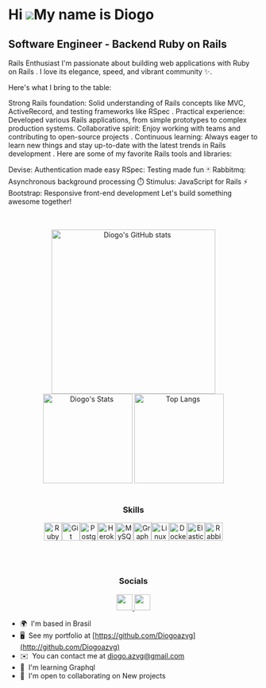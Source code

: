 Hi ![](https://user-images.githubusercontent.com/18350557/176309783-0785949b-9127-417c-8b55-ab5a4333674e.gif)My name is Diogo
=============================================================================================================================================

Software Engineer - Backend Ruby on Rails
-----------------------------------------

Rails Enthusiast
I'm passionate about building web applications with Ruby on Rails . I love its elegance, speed, and vibrant community ✨.

Here's what I bring to the table:

Strong Rails foundation: Solid understanding of Rails concepts like MVC, ActiveRecord, and testing frameworks like RSpec .
Practical experience: ️ Developed various Rails applications, from simple prototypes to complex production systems.
Collaborative spirit: Enjoy working with teams and contributing to open-source projects .
Continuous learning: Always eager to learn new things and stay up-to-date with the latest trends in Rails development .
Here are some of my favorite Rails tools and libraries:

Devise: Authentication made easy
RSpec: Testing made fun 🃏
Rabbitmq: Asynchronous background processing ⏱️
Stimulus: JavaScript for Rails ⚡️
Bootstrap: Responsive front-end development
Let's build something awesome together!

</br>

</br>

<div align="center">
  
<img height="330em" alt = "Diogo's GitHub stats" src="https://github-readme-stats.vercel.app/api?username=Diogoazvg&show_icons=true&theme=ambient_gradient&rank_icon=github"/>

<img height="180em" alt = "Diogo's Stats" src="https://github-readme-streak-stats.herokuapp.com/?user=DiogoAzvg&theme=transparent&hide_border=false"/>

<img height="180em" alt = "Top Langs" src="https://github-readme-stats.vercel.app/api/top-langs/?username=Diogoazvg&theme=transparent&show_icons=true&hide_border=false&layout=compact"/>

</br>

</br>

### Skills

<p>
<a href="https://www.ruby-lang.org/en/" target="_blank" rel="noreferrer"><img src="https://raw.githubusercontent.com/danielcranney/readme-generator/main/public/icons/skills/ruby-colored.svg" width="36" height="36" alt="Ruby" /></a><a href="https://git-scm.com/" target="_blank" rel="noreferrer"><img src="https://raw.githubusercontent.com/danielcranney/readme-generator/main/public/icons/skills/git-colored.svg" width="36" height="36" alt="Git" /></a><a href="https://www.postgresql.org/" target="_blank" rel="noreferrer"><img src="https://raw.githubusercontent.com/danielcranney/readme-generator/main/public/icons/skills/postgresql-colored.svg" width="36" height="36" alt="PostgreSQL" /></a><a href="https://www.heroku.com/" target="_blank" rel="noreferrer"><img src="https://raw.githubusercontent.com/danielcranney/readme-generator/main/public/icons/skills/heroku-colored.svg" width="36" height="36" alt="Heroku" /></a><a href="https://www.mysql.com/" target="_blank" rel="noreferrer"><img src="https://raw.githubusercontent.com/danielcranney/readme-generator/main/public/icons/skills/mysql-colored.svg" width="36" height="36" alt="MySQL" /></a><a href="https://graphql.org/" target="_blank" rel="noreferrer"><img src="https://raw.githubusercontent.com/danielcranney/readme-generator/main/public/icons/skills/graphql-colored.svg" width="36" height="36" alt="GraphQL" /></a><a href="https://www.linux.org" target="_blank" rel="noreferrer"><img src="https://raw.githubusercontent.com/danielcranney/readme-generator/main/public/icons/skills/linux-colored.svg" width="36" height="36" alt="Linux" /></a><a href="https://www.docker.com/" target="_blank" rel="noreferrer"><img src="https://raw.githubusercontent.com/danielcranney/readme-generator/main/public/icons/skills/docker-colored.svg" width="36" height="36" alt="Docker" /></a><a href="https://www.elastic.co/" target="_blank" rel="noreferrer"><img src="https://global.discourse-cdn.com/elastic/original/3X/1/a/1ac57faf039f6b580b3f104ef42a2a89e41014de.png" width="36" height="36" alt="Elastic" /></a><a
href="https://www.rabbitmq.com/" target="_blank" rel="noreferrer"><img src="https://static-00.iconduck.com/assets.00/rabbitmq-icon-484x512-s9lfaapn.png" width="36" height="36" alt="Rabbitmq" /></a>
</p>

</br>

</br>

### Socials

<p> <a href="https://www.github.com/Diogoazvg" target="_blank" rel="noreferrer"> <picture> <source media="(prefers-color-scheme: dark)" srcset="https://raw.githubusercontent.com/danielcranney/readme-generator/main/public/icons/socials/github-dark.svg" /> <source media="(prefers-color-scheme: light)" srcset="https://raw.githubusercontent.com/danielcranney/readme-generator/main/public/icons/socials/github.svg" /> <img src="https://raw.githubusercontent.com/danielcranney/readme-generator/main/public/icons/socials/github.svg" width="32" height="32" /> </picture> </a> <a href="https://www.linkedin.com/in/diogo-azvg/" target="_blank" rel="noreferrer"> <picture> <source media="(prefers-color-scheme: dark)" srcset="https://raw.githubusercontent.com/danielcranney/readme-generator/main/public/icons/socials/linkedin-dark.svg" /> <source media="(prefers-color-scheme: light)" srcset="https://raw.githubusercontent.com/danielcranney/readme-generator/main/public/icons/socials/linkedin.svg" /> <img src="https://raw.githubusercontent.com/danielcranney/readme-generator/main/public/icons/socials/linkedin.svg" width="32" height="32" /> </picture> </a></p>

</div>

<p align="left">
  
* 🌍  I'm based in Brasil
* 🖥️  See my portfolio at [https://github.com/Diogoazvg](http://github.com/Diogoazvg)
* ✉️  You can contact me at [diogo.azvg@gmail.com](mailto:diogo.azvg@gmail.com)
* 🧠  I'm learning Graphql
* 🤝  I'm open to collaborating on New projects
  
</p>

